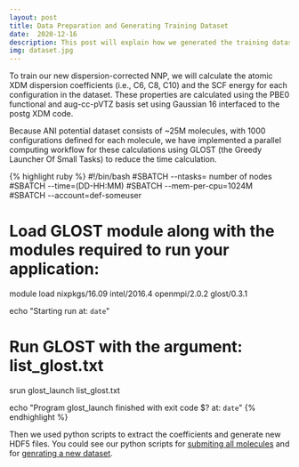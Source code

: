 ```yaml
---
layout: post
title: Data Preparation and Generating Training Dataset
date:  2020-12-16
description: This post will explain how we generated the training dataset
img: dataset.jpg 
---
```

To train our new dispersion-corrected NNP, we will calculate the atomic XDM dispersion coefficients (i.e., C​6​, C​8​, C​10​) and the SCF energy for each configuration in the dataset. These properties are calculated using the PBE0 functional​ and aug-cc-pVTZ basis set using Gaussian 16 interfaced to the postg XDM code.

Because ANI potential dataset consists of ~25M molecules, with 1000 configurations defined for each molecule, we have implemented a parallel computing workflow for these calculations using GLOST (the Greedy Launcher Of Small Tasks) to reduce the time calculation.

{% highlight ruby %} 
#!/bin/bash
#SBATCH --ntasks= number of nodes 
#SBATCH --time=(DD-HH:MM)
#SBATCH --mem-per-cpu=1024M
#SBATCH --account=def-someuser

# Load GLOST module along with the modules required to run your application:

module load nixpkgs/16.09  intel/2016.4  openmpi/2.0.2 glost/0.3.1

echo "Starting run at: `date`"

# Run GLOST with the argument: list_glost.txt
srun glost_launch list_glost.txt

echo "Program glost_launch finished with exit code $? at: `date`"
{% endhighlight %}

Then we used python scripts to extract the coefficients and generate new HDF5 files. 
You could see our python scripts for [submiting all molecules](https://github.com/NazaninRzj/Master_Project/blob/git-pages/Scripts/submit_all_molecules.py) and for [genrating a new dataset](https://github.com/NazaninRzj/Master_Project/blob/git-pages/Scripts/generate_dataset.py). 


